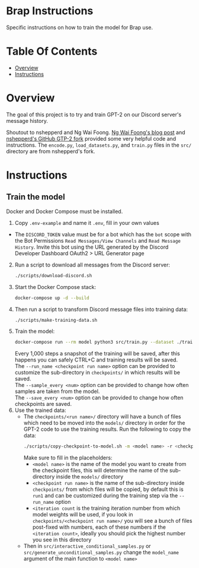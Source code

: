 # Brap Instructions
Specific instructions on how to train the model for Brap use.

# Table Of Contents
- [Overview](#overview)
- [Instructions](#instructions)

# Overview
The goal of this project is to try and train GPT-2 on our Discord server's message history.

Shoutout to nshepperd and Ng Wai Foong. [Ng Wai Foong's blog post](https://medium.com/ai-innovation/beginners-guide-to-retrain-gpt-2-117m-to-generate-custom-text-content-8bb5363d8b7f) and [nshepperd's GitHub GTP-2 fork](https://github.com/nshepperd/gpt-2) provided some very helpful code and instructions. The `encode.py`, `load_datasets.py`, and `train.py` files in the `src/` directory are from nshepperd's fork.

# Instructions
## Train the model
Docker and Docker Compose must be installed.

1. Copy `.env-example` and name it `.env`, fill in your own values
  - The `DISCORD_TOKEN` value must be for a bot which has the `bot` scope with the Bot Permissions `Read Messages/View Channels` and `Read Message History`. Invite this bot using the URL generated by the Discord Developer Dashboard OAuth2 > URL Generator page
2. Run a script to download all messages from the Discord server:
   ```bash
   ./scripts/download-discord.sh
   ```
3. Start the Docker Compose stack:
   ```bash
   docker-compose up -d --build
   ```
4. Then run a script to transform Discord message files into training data:
   ```bash
   ./scripts/make-training-data.sh
   ```
5. Train the model:
   ```bash
   docker-compose run --rm model python3 src/train.py --dataset ./training-data/discord-messages.npz
   ```
   Every 1,000 steps a snapshot of the training will be saved, after this happens you can safely CTRL+C and training results will be saved.  
   The `--run_name <checkpoint run name>` option can be provided to customize the sub-directory in `checkpoints/` in which results will be saved.  
   The `--sample_every <num>` option can be provided to change how often samples are taken from the model.  
   The `--save_every <num>` option can be provided to change how often checkpoints are saved.
6. Use the trained data:
   - The `checkpoints/<run name>/` directory will have a bunch of files which need to be moved into the `models/` directory in order for the GPT-2 code to use the training results. Run the following to copy the data:
     ```bash
     ./scripts/copy-checkpoint-to-model.sh -m <model name> -r <checkpoint run name> -i <iteration count>
     ```
     Make sure to fill in the placeholders:
     - `<model name>` is the name of the model you want to create from the checkpoint files, this will determine the name of the sub-directory inside the `models/` directory
     - `<checkpoint run name>` is the name of the sub-directory inside `checkpoints/` from which files will be copied, by default this is `run1` and can be customized during the training step via the `--run_name` option
     - `<iteration count` is the training iteration number from which model weights will be used, if you look in `checkpoints/<checkpoint run name>/` you will see a bunch of files post-fixed with numbers, each of these numbers if the `<iteration count>`, ideally you should pick the highest number you see in this directory
   - Then in `src/interactive_conditional_samples.py` or `src/generate_unconditional_samples.py` change the `model_name` argument of the main function to `<model name>`
